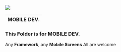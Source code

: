<img src="https://www.angelseoservices.com/wp-content/uploads/2020/04/mobile-app-development-for-startup-owners.jpeg">

 |**MOBILE DEV.**|
|---|




### This Folder is for **MOBILE DEV.**
Any **Framework**, any **Mobile Screens** All are welcome

